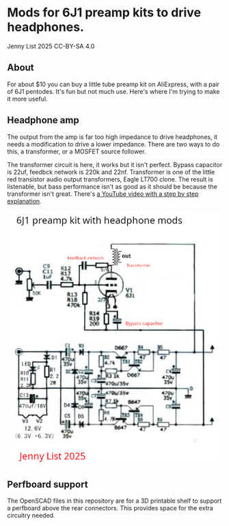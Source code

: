 # Mods for 6J1 preamp kits to drive headphones.

Jenny List 2025
CC-BY-SA 4.0

## About
For about $10 you can buy a little tube preamp kit on AliExpress, with a pair of 6J1 pentodes. It's fun but not much use. Here's where I'm trying to make it more useful.

## Headphone amp
The output from the amp is far too high impedance to drive headphones, it needs a modification to drive a lower impedance. There are two ways to do this, a transformer, or a MOSFET source follower. 

The transformer circuit is here, it works but it isn't perfect. Bypass capacitor is 22uf, feedbck network is 220k and 22nf. Transformer is one of the little red transistor audio output transformers, Eagle LT700 clone. The result is listenable, but bass performance isn't as good as it should be because the transformer isn't great. There's [a YouTube video with a step by step explanation](https://www.youtube.com/watch?v=m1VZ-2A6PmA).

![6J1 headphone amp circuit](6j1-headphone-amp-circuit.jpg)

## Perfboard support
The OpenSCAD files in this repository are for a 3D printable shelf to support a perfboard above the rear connectors. This provides space for the extra circuitry needed.
